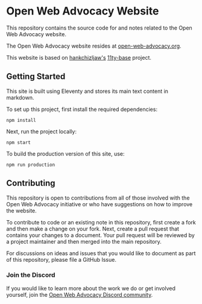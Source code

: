# Open Web Advocacy Website

This repository contains the source code for and notes related to the Open Web Advocacy website.

The Open Web Advocacy website resides at [open-web-advocacy.org](https://open-web-advocacy.org).

This website is based on [hankchizljaw's](https://github.com/hankchizljaw) [11ty-base](https://github.com/hankchizljaw/11ty-base) project.

## Getting Started

This site is built using Eleventy and stores its main text content in markdown.

To set up this project, first install the required dependencies:

    npm install

Next, run the project locally:

    npm start

To build the production version of this site, use:

    npm run production

## Contributing

This repository is open to contributions from all of those involved with the Open Web Advocacy initiative or who have suggestions on how to improve the website.

To contribute to code or an existing note in this repository, first create a fork and then make a change on your fork. Next, create a pull request that contains your changes to a document. Your pull request will be reviewed by a project maintainer and then merged into the main repository.

For discussions on ideas and issues that you would like to document as part of this repository, please file a GitHub Issue.

### Join the Discord

If you would like to learn more about the work we do or get involved yourself, join the [Open Web Advocacy Discord community](https://discord.gg/x53hkqrRKx).

